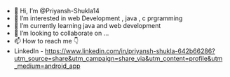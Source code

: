 - 👋 Hi, I’m @Priyansh-Shukla14
- 👀 I’m interested in web Development , java , c prgramming 
- 🌱 I’m currently learning java and web development 
- 💞️ I’m looking to collaborate on ...
- 📫 How to reach me 👇
- LinkedIn - https://www.linkedin.com/in/priyansh-shukla-642b66286?utm_source=share&utm_campaign=share_via&utm_content=profile&utm_medium=android_app


<!---
Priyansh-Shukla14/Priyansh-Shukla14 is a ✨ special ✨ repository because its `README.md` (this file) appears on your GitHub profile.
You can click the Preview link to take a look at your changes.
--->
